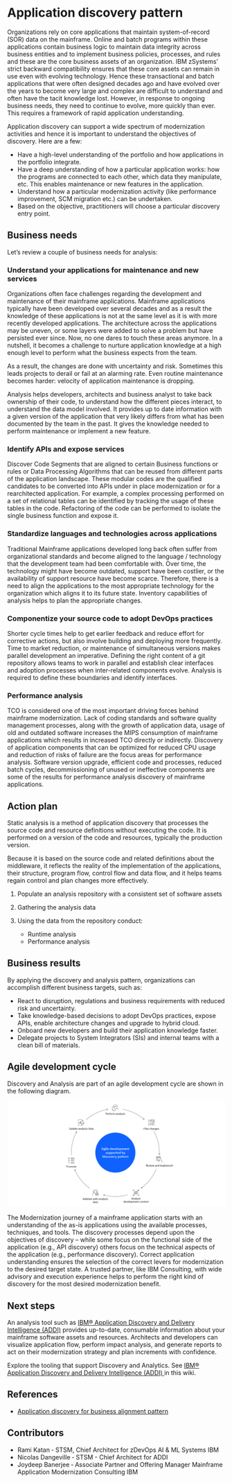 # Application discovery pattern

Organizations rely on core applications that maintain system-of-record (SOR) data on the mainframe. Online and batch programs within these applications contain business logic to maintain data integrity across business entities and to implement business policies, processes, and rules and these are the core business assets of an organization. IBM zSystems’ strict backward compatibility ensures that these core assets can remain in use even with evolving technology. Hence these transactional and batch applications that were often designed decades ago and have evolved over the years to become very large and complex are difficult to understand and often have the tacit knowledge lost. However, in response to ongoing business needs, they need to continue to evolve, more quickly than ever. This requires a framework of rapid application understanding.

Application discovery can support a wide spectrum of modernization activities and hence it is important to understand the objectives of discovery. Here are a few:

- Have a high-level understanding of the portfolio and how applications in the portfolio integrate.
- Have a deep understanding of how a particular application works: how the programs are connected to each other, which data they manipulate, etc. This enables maintenance or new features in the application.
- Understand how a particular modernization activity (like performance improvement, SCM migration etc.) can be undertaken.
- Based on the objective, practitioners will choose a particular discovery entry point.

## Business needs

Let’s review a couple of business needs for analysis:

### Understand your applications for maintenance and new services

Organizations often face challenges regarding the development and maintenance of their mainframe applications. Mainframe applications typically have been developed over several decades and as a result the knowledge of these applications is not at the same level as it is with more recently developed applications. The architecture across the applications may be uneven, or some layers were added to solve a problem but have persisted ever since. Now, no one dares to touch these areas anymore. In a nutshell, it becomes a challenge to nurture application knowledge at a high enough level to perform what the business expects from the team.

As a result, the changes are done with uncertainty and risk. Sometimes this leads projects to derail or fail at an alarming rate. Even routine maintenance becomes harder: velocity of application maintenance is dropping.

Analysis helps developers, architects and business analyst to take back ownership of their code, to understand how the different pieces interact, to understand the data model involved. It provides up to date information with a given version of the application that very likely differs from what has been documented by the team in the past. It gives the knowledge needed to perform maintenance or implement a new feature.

### Identify APIs and expose services

Discover Code Segments that are aligned to certain Business functions or rules or Data Processing Algorithms that can be reused from different parts of the application landscape. These modular codes are the qualified candidates to be converted into APIs under in place modernization or for a rearchitected application. For example, a complex processing performed on a set of relational tables can be identified by tracking the usage of these tables in the code. Refactoring of the code can be performed to isolate the single business function and expose it.

### Standardize languages and technologies across applications

Traditional Mainframe applications developed long back often suffer from organizational standards and become aligned to the language / technology that the development team had been comfortable with. Over time, the technology might have become outdated, support have been costlier, or the availability of support resource have become scarce. Therefore, there is a need to align the applications to the most appropriate technology for the organization which aligns it to its future state. Inventory capabilities of analysis helps to plan the appropriate changes.

### Componentize your source code to adopt DevOps practices

Shorter cycle times help to get earlier feedback and reduce effort for corrective actions, but also involve building and deploying more frequently. Time to market reduction, or maintenance of simultaneous versions makes parallel development an imperative. Defining the right content of a git repository allows teams to work in parallel and establish clear interfaces and adoption processes when inter-related components evolve. Analysis is required to define these boundaries and identify interfaces.

### Performance analysis

TCO is considered one of the most important driving forces behind mainframe modernization. Lack of coding standards and software quality management processes, along with the growth of application data, usage of old and outdated software increases the MIPS consumption of mainframe applications which results in increased TCO directly or indirectly. Discovery of application components that can be optimized for reduced CPU usage and reduction of risks of failure are the focus areas for performance analysis. Software version upgrade, efficient code and processes, reduced batch cycles, decommissioning of unused or ineffective components are some of the results for performance analysis discovery of mainframe applications.

## Action plan

Static analysis is a method of application discovery that processes the source code and resource definitions without executing the code. It is performed on a version of the code and resources, typically the production version.

Because it is based on the source code and related definitions about the middleware, it reflects the reality of the implementation of the applications, their structure, program flow, control flow and data flow, and it helps teams regain control and plan changes more effectively.

1. Populate an analysis repository with a consistent set of software assets
2. Gathering the analysis data
3. Using the data from the repository conduct:

    - Runtime analysis
    - Performance analysis

## Business results

By applying the discovery and analysis pattern, organizations can accomplish different business targets, such as:

- React to disruption, regulations and business requirements with reduced risk and uncertainty.
- Take knowledge-based decisions to adopt DevOps practices, expose APIs, enable architecture changes and upgrade to hybrid cloud.
- Onboard new developers and build their application knowledge faster.
- Delegate projects to System Integrators (SIs) and internal teams with a clean bill of materials.

## Agile development cycle

Discovery and Analysis are part of an agile development cycle are shown in the following diagram.

[![agile](./media/z-application-discovery-pattern2.png)](https://www.ibm.com/cloud/architecture/architectures/z-application-discovery-pattern)

The Modernization journey of a mainframe application starts with an understanding of the as-is applications using the available processes, techniques, and tools. The discovery processes depend upon the objectives of discovery – while some focus on the functional side of the application (e.g., API discovery) others focus on the technical aspects of the application (e.g., performance discovery). Correct application understanding ensures the selection of the correct levers for modernization to the desired target state. A trusted partner, like IBM Consulting, with wide advisory and execution experience helps to perform the right kind of discovery for the most desired modernization benefit.

## Next steps

An analysis tool such as [IBM® Application Discovery and Delivery Intelligence (ADDI)](https://www.ibm.com/products/app-discovery-and-delivery-intelligence) provides up-to-date, consumable information about your mainframe software assets and resources. Architects and developers can visualize application flow, perform impact analysis, and generate reports to act on their modernization strategy and plan increments with confidence.

Explore the tooling that support Discovery and Analytics. See [IBM® Application Discovery and Delivery Intelligence (ADDI) ](./addi.md) in this wiki.

## References

- [Application discovery for business alignment pattern](https://www.ibm.com/cloud/architecture/architectures/z-application-discovery-pattern)

## Contributors

- Rami Katan &dash; STSM, Chief Architect for zDevOps AI & ML Systems IBM
- Nicolas Dangeville &dash; STSM - Chief Architect for ADDI
- Joydeep Banerjee &dash; Associate Partner and Offering Manager Mainframe Application Modernization Consulting IBM
